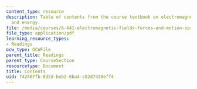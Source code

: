 ```yaml
---
content_type: resource
description: Table of contents from the course textbook on electromagnetic fields
  and energy.
file: /media/courses/6-641-electromagnetic-fields-forces-and-motion-spring-2005/742467fb8d2dbeb26ba4c82d7438eff4_contents.pdf
file_type: application/pdf
learning_resource_types:
- Readings
ocw_type: OCWFile
parent_title: Readings
parent_type: CourseSection
resourcetype: Document
title: Contents
uid: 742467fb-8d2d-beb2-6ba4-c82d7438eff4
---
```

